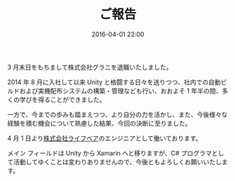 ﻿---
layout: post
title: "ご報告"
date: 2016-04-01 22:00
comments: true
categories:
- life
---

3 月末日をもちまして株式会社グラニを退職いたしました。

2014 年 8 月に入社して以来 Unity と格闘する日々を送りつつ、社内での自動ビルドおよび実機配布システムの構築・管理なども行い、おおよそ 1 年半の間、多くの学びを得ることができました。

一方で、今までの歩みも踏まえつつ、より自分の力を活かし、また、今後様々な経験を積む機会について熟慮した結果、今回の決断に至りました。

4 月 1 日より[株式会社ライフベア](https://lifebear.com/recruit)のエンジニアとして働いております。

メイン フィールドは Unity から Xamarin へと移りますが、C# プログラマとして活動してゆくことは変わりありませんので、今後ともよろしくお願いいたします。
